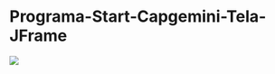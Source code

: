 # Programa-Start-Capgemini-Tela-JFrame


![](https://media-exp1.licdn.com/dms/image/C4D22AQFmZs-X2PEY7A/feedshare-shrink_800/0/1669913453620?e=1672876800&v=beta&t=wNzbN6eo0LRC1iG_yEMHBADq5MLIcs0cnwyCzUmHDXE)
